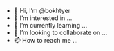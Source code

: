 - 👋 Hi, I’m @bokhtyer
- 👀 I’m interested in ...
- 🌱 I’m currently learning ...
- 💞️ I’m looking to collaborate on ...
- 📫 How to reach me ...

<!---
bokhtyer/bokhtyer is a ✨ special ✨ repository because its `README.md` (this file) appears on your GitHub profile.
You can click the Preview link to take a look at your changes.
--->
